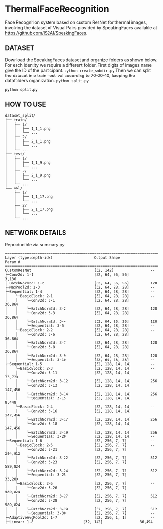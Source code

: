 # ThermalFaceRecognition
Face Recognition system based on custom ResNet for thermal images, involving the dataset of Visual Pairs provided by SpeakingFaces available at https://github.com/IS2AI/SpeakingFaces.

## DATASET
Download the SpeakingFaces dataset and organize folders as shown below. For each identity we require a different folder. First digits of images name give the ID of the participant.
```python create_subdir.py```
Then we can split the dataset into train-test-val according to 70-20-10, keeping the datafolders organization.
```python split.py```

```python split.py```

## HOW TO USE
```
dataset_split/
├── train/
│   ├── 1/
│   │   ├── 1_1_1.png
│   │   └── ...
│   ├── 2/
│   │   ├── 2_1_1.png
│   │   └── ...
│   └── ...
├── test/
│   ├── 1/
│   │   ├── 1_1_9.png
│   │   └── ...
│   ├── 2/
│   │   ├── 2_1_9.png
│   │   └── ...
│   └── ...
└── val/
    ├── 1/
    │   ├── 1_1_17.png
    │   └── ...
    ├── 2/
    │   ├── 2_1_17.png
    │   └── ...
    └── ...
```

## NETWORK DETAILS
Reproducible via summary.py.
```
==========================================================================================
Layer (type:depth-idx)                   Output Shape              Param #
==========================================================================================
CustomResNet                             [32, 142]                 --
├─Conv2d: 1-1                            [32, 64, 56, 56]          3,136
├─BatchNorm2d: 1-2                       [32, 64, 56, 56]          128
├─MaxPool2d: 1-3                         [32, 64, 28, 28]          --
├─Sequential: 1-4                        [32, 64, 28, 28]          --
│    └─BasicBlock: 2-1                   [32, 64, 28, 28]          --
│    │    └─Conv2d: 3-1                  [32, 64, 28, 28]          36,864
│    │    └─BatchNorm2d: 3-2             [32, 64, 28, 28]          128
│    │    └─Conv2d: 3-3                  [32, 64, 28, 28]          36,864
│    │    └─BatchNorm2d: 3-4             [32, 64, 28, 28]          128
│    │    └─Sequential: 3-5              [32, 64, 28, 28]          --
│    └─BasicBlock: 2-2                   [32, 64, 28, 28]          --
│    │    └─Conv2d: 3-6                  [32, 64, 28, 28]          36,864
│    │    └─BatchNorm2d: 3-7             [32, 64, 28, 28]          128
│    │    └─Conv2d: 3-8                  [32, 64, 28, 28]          36,864
│    │    └─BatchNorm2d: 3-9             [32, 64, 28, 28]          128
│    │    └─Sequential: 3-10             [32, 64, 28, 28]          --
├─Sequential: 1-5                        [32, 128, 14, 14]         --
│    └─BasicBlock: 2-3                   [32, 128, 14, 14]         --
│    │    └─Conv2d: 3-11                 [32, 128, 14, 14]         73,728
│    │    └─BatchNorm2d: 3-12            [32, 128, 14, 14]         256
│    │    └─Conv2d: 3-13                 [32, 128, 14, 14]         147,456
│    │    └─BatchNorm2d: 3-14            [32, 128, 14, 14]         256
│    │    └─Sequential: 3-15             [32, 128, 14, 14]         8,448
│    └─BasicBlock: 2-4                   [32, 128, 14, 14]         --
│    │    └─Conv2d: 3-16                 [32, 128, 14, 14]         147,456
│    │    └─BatchNorm2d: 3-17            [32, 128, 14, 14]         256
│    │    └─Conv2d: 3-18                 [32, 128, 14, 14]         147,456
│    │    └─BatchNorm2d: 3-19            [32, 128, 14, 14]         256
│    │    └─Sequential: 3-20             [32, 128, 14, 14]         --
├─Sequential: 1-6                        [32, 256, 7, 7]           --
│    └─BasicBlock: 2-5                   [32, 256, 7, 7]           --
│    │    └─Conv2d: 3-21                 [32, 256, 7, 7]           294,912
│    │    └─BatchNorm2d: 3-22            [32, 256, 7, 7]           512
│    │    └─Conv2d: 3-23                 [32, 256, 7, 7]           589,824
│    │    └─BatchNorm2d: 3-24            [32, 256, 7, 7]           512
│    │    └─Sequential: 3-25             [32, 256, 7, 7]           33,280
│    └─BasicBlock: 2-6                   [32, 256, 7, 7]           --
│    │    └─Conv2d: 3-26                 [32, 256, 7, 7]           589,824
│    │    └─BatchNorm2d: 3-27            [32, 256, 7, 7]           512
│    │    └─Conv2d: 3-28                 [32, 256, 7, 7]           589,824
│    │    └─BatchNorm2d: 3-29            [32, 256, 7, 7]           512
│    │    └─Sequential: 3-30             [32, 256, 7, 7]           --
├─AdaptiveAvgPool2d: 1-7                 [32, 256, 1, 1]           --
├─Linear: 1-8                       [32, 142]                 36,494

```
